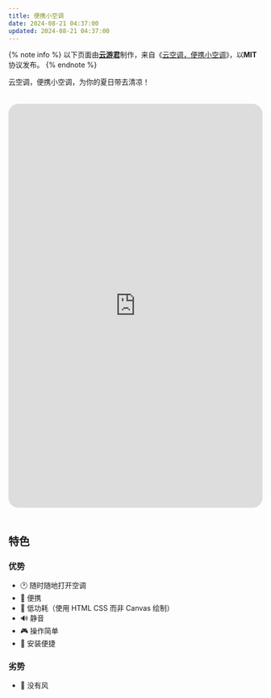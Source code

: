 ```yaml
---
title: 便携小空调
date: 2024-08-21 04:37:00
updated: 2024-08-21 04:37:00
---
```


<style>
iframe#air-conditioner {
  border: none;
  border-radius: 20px;
  height: 800px;
  margin: 20px auto;
  width: 100%;
}
</style>

{% note info %}
以下页面由[**云游君**](https://www.yunyoujun.cn/)制作，来自《[云空调，便携小空调](https://www.yunyoujun.cn/posts/air-conditioner)》，以**MIT**协议发布。
{% endnote %}

云空调，便携小空调，为你的夏日带去清凉！

<iframe id="air-conditioner" src="https://ac.yunyoujun.cn/"></iframe>

## 特色

### 优势

- 🕐 随时随地打开空调
- 📱 便携
- 🔋 低功耗（使用 HTML CSS 而非 Canvas 绘制）
- 🔊 静音
- 🎮 操作简单
- 🔧 安装便捷

### 劣势

- 💨 没有风

